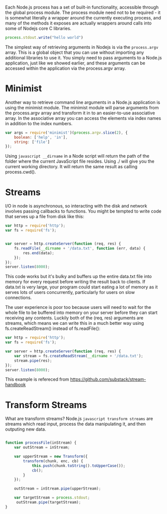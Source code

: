Each Node.js process has a set of built-in functionality, accessible through the global process module. The process module need not to be required - it is somewhat literally a wrapper around the currently executing process,  and many of the methods it exposes are actually wrappers around calls into some of Nodejs core C libraries.

```javascript
process.stdout.write("hello world")
```

The simplest way of retrieving arguments in Nodejs is via the ```process.argv``` array. This is a global object that you can use without 
importing any additional libraries to use it. You simply need to pass arguments to a Node.js application, just like we showed earlier, 
and these arguments can be accessed within the application via the process.argv array.

# Minimist
Another way to retrieve command line arguments in a Node.js application is using the minimist module. The minimist module will parse 
arguments from the process.argv array and transform it in to an easier-to-use associative array. 
In the associative array you can access the elements via index names in addition to the index numbers.

```javascript
var args = require('minimist')(process.argv.slice(2), {
	boolean: ['help', 'in'],
	string: ['file']
});
```


Using ```javascript __dirname``` in a Node script will return the path of the folder where the current JavaScript file resides.
Using ./ will give you the current working directory. It will return the same result as calling process.cwd().


# Streams

I/O in node is asynchronous, so interacting with the disk and network involves passing callbacks to functions. You might be tempted to write code that serves up a file from disk like this:

```javascript
var http = require('http');
var fs = require('fs');


var server = http.createServer(function (req, res) {
    fs.readFile(__dirname + '/data.txt', function (err, data) {
        res.end(data);
    });
});
server.listen(8000);
```

This code works but it's bulky and buffers up the entire data.txt file into memory for every request before writing the result back to clients. If data.txt is very large, your program could start eating a lot of memory as it serves lots of users concurrently, particularly for users on slow connections.

The user experience is poor too because users will need to wait for the whole file to be buffered into memory on your server before they can start receiving any contents.
Luckily both of the (req, res) arguments are streams, which means we can write this in a much better way using fs.createReadStream() instead of fs.readFile():

```javascript
var http = require('http');
var fs = require('fs');

var server = http.createServer(function (req, res) {
    var stream = fs.createReadStream(__dirname + '/data.txt');
    stream.pipe(res);
});
server.listen(8000);
```
This example is refereced from https://github.com/substack/stream-handbook

# Transform Streams

What are transform streams?
Node.js ```javascript transform streams``` are streams which read input, process the data manipulating it, and then outputing new data.

```javascript

function processFile(inStream) {
	var outStream = inStream;

	var upperStream = new Transform({
		transform(chunk, enc, cb) {
			this.push(chunk.toString().toUpperCase());
			cb();
		}
	});

	outStream = inStream.pipe(upperStream);

	var targetStream = process.stdout;
	 outStream.pipe(targetStream);
}

```
